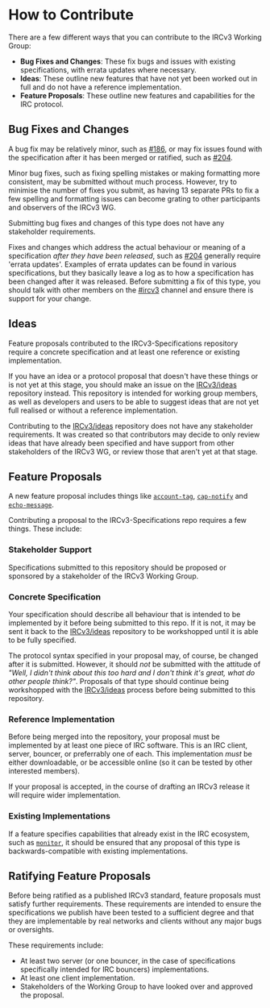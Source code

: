 # How to Contribute

There are a few different ways that you can contribute to the IRCv3 Working Group:

* **Bug Fixes and Changes**: These fix bugs and issues with existing specifications, with errata updates where necessary.
* **Ideas**: These outline new features that have not yet been worked out in full and do not have a reference implementation.
* **Feature Proposals**: These outline new features and capabilities for the IRC protocol.

## Bug Fixes and Changes

A bug fix may be relatively minor, such as [#186](https://github.com/ircv3/ircv3-specifications/pull/186), or may fix issues found with the specification after it has been merged or ratified, such as [#204](https://github.com/ircv3/ircv3-specifications/pull/204).

Minor bug fixes, such as fixing spelling mistakes or making formatting more consistent, may be submitted without much process. However, try to minimise the number of fixes you submit, as having 13 separate PRs to fix a few spelling and formatting issues can become grating to other participants and observers of the IRCv3 WG.

Submitting bug fixes and changes of this type does not have any stakeholder requirements.

Fixes and changes which address the actual behaviour or meaning of a specification *after they have been released*, such as [#204](https://github.com/ircv3/ircv3-specifications/pull/204) generally require 'errata updates'. Examples of errata updates can be found in various specifications, but they basically leave a log as to how a specification has been changed after it was released. Before submitting a fix of this type, you should talk with other members on the [#ircv3](http://ircv3.net/contact.html) channel and ensure there is support for your change.

## Ideas

Feature proposals contributed to the IRCv3-Specifications repository require a concrete specification and at least one reference or existing implementation.

If you have an idea or a protocol proposal that doesn't have these things or is not yet at this stage, you should make an issue on the [IRCv3/ideas](https://github.com/ircv3/ideas) repository instead. This repository is intended for working group members, as well as developers and users to be able to suggest ideas that are not yet full realised or without a reference implementation.

Contributing to the [IRCv3/ideas](https://github.com/ircv3/ideas) repository does not have any stakeholder requirements. It was created so that contributors may decide to only review ideas that have already been specified and have support from other stakeholders of the IRCv3 WG, or review those that aren't yet at that stage.

## Feature Proposals

A new feature proposal includes things like [`account-tag`](http://ircv3.net/specs/extensions/account-tag-3.2.html), [`cap-notify`](http://ircv3.net/specs/extensions/cap-notify-3.2.html) and [`echo-message`](http://ircv3.net/specs/extensions/echo-message-3.2.html).

Contributing a proposal to the IRCv3-Specifications repo requires a few things. These include:

### Stakeholder Support

Specifications submitted to this repository should be proposed or sponsored by a stakeholder of the IRCv3 Working Group.

### Concrete Specification

Your specification should describe all behaviour that is intended to be implemented by it before being submitted to this repo. If it is not, it may be sent it back to the [IRCv3/ideas](https://github.com/ircv3/ideas) repository to be workshopped until it is able to be fully specified.

The protocol syntax specified in your proposal may, of course, be changed after it is submitted. However, it should *not* be submitted with the attitude of *"Well, I didn't think about this too hard and I don't think it's great, what do other people think?"*. Proposals of that type should continue being workshopped with the [IRCv3/ideas](https://github.com/ircv3/ideas) process before being submitted to this repository.

### Reference Implementation

Before being merged into the repository, your proposal must be implemented by at least one piece of IRC software. This is an IRC client, server, bouncer, or preferrably one of each. This implementation *must* be either downloadable, or be accessible online (so it can be tested by other interested members).

If your proposal is accepted, in the course of drafting an IRCv3 release it will require wider implementation.

### Existing Implementations

If a feature specifies capabilities that already exist in the IRC ecosystem, such as [`monitor`](http://ircv3.net/specs/core/monitor-3.2.html), it should be ensured that any proposal of this type is backwards-compatible with existing implementations.

## Ratifying Feature Proposals

Before being ratified as a published IRCv3 standard, feature proposals must satisfy further requirements. These requirements are intended to ensure the specifications we publish have been tested to a sufficient degree and that they are implementable by real networks and clients without any major bugs or oversights.

These requirements include:

* At least two server (or one bouncer, in the case of specifications specifically intended for IRC bouncers) implementations.
* At least one client implementation.
* Stakeholders of the Working Group to have looked over and approved the proposal.

